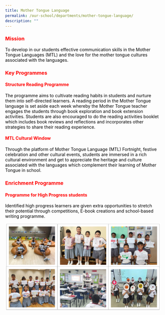 ```yaml
---
title: Mother Tongue Language
permalink: /our-school/departments/mother-tongue-language/
description: ""
---
```

<h3><span style="color: #ff0000;"><strong>Mission</strong></span></h3>
<p><span style="color: #000000;">To develop in our students effective communication skills in the Mother Tongue Languages (MTL) and&nbsp;the love for the mother tongue cultures associated with the languages.</span></p>
<h3><span style="color: #ff0000;"><strong>Key Programmes </strong></span></h3>
<h4><span style="color: #ff0000;"><strong>Structure Reading Programme</strong></span></h4>
<p><span style="color: #000000;">The programme aims to cultivate reading habits in students and nurture them into self-directed learners. A reading period in the Mother Tongue language is set aside&nbsp;each week&nbsp;whereby the Mother Tongue teacher engages the students through book exploration and book extension activities. Students are also encouraged to do the reading activities booklet which includes book reviews and reflections and incorporates other strategies&nbsp;to share their reading experience.</span></p>
<h4><span style="color: #ff0000;"><strong>MTL Cultural Window</strong></span></h4>
<p><span style="color: #000000;">Through the platform of Mother Tongue Language (MTL) Fortnight, festive celebration and other cultural events, students are immersed in a rich cultural&nbsp;environment and get&nbsp;to appreciate the heritage and culture associated with the languages which complement their learning of Mother Tongue in school.</span></p>
<h3><span style="color: #ff0000;"><strong>Enrichment Programme</strong></span></h3>
<h4><span style="color: #ff0000;"><strong>Programme&nbsp;for High Progress students</strong></span></h4>
<p><span style="color: #000000;">Identified high progress learners are given extra opportunities to stretch their potential through competitions, E-book creations and school-based writing programme.</span></p>

![](/images/MTL.png)